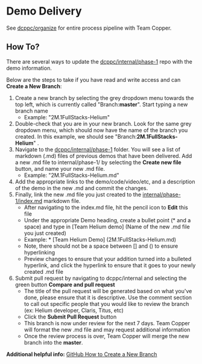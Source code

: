 # Demo Delivery 

See [dcppc/organize](https://github.com/dcppc/organize/blob/master/reporting/README.md) for entire process pipeline with Team Copper. 

## How To?
There are several ways to update the [dcppc/internal/phase-1](https://github.com/dcppc/internal/blob/master/phase-1/index.md)
repo with the demo information.

Below are the steps to take if you have read and write access and can **Create a New Branch**: 

1) Create a new branch by selecting the grey dropdown menu towards the top left, which is currently called "Branch:**master**". Start typing a new branch name
    - Example: "2M.1FullStacks-Helium"
2) Double-check that you are in your new branch. Look for the same grey dropdown menu, which should now have the name of the branch you created. In this example, we should see "Branch:**2M.1FullStacks-Helium**" . 
3) Navigate to the [dcppc/internal/phase-1](https://github.com/dcppc/internal/tree/helium_2M.1FS/phase-1) folder. You will see a list of markdown (.md) files of previous demos that have been delivered. Add a new .md file to internal/phase-1/ by selecting the **Create new file** button, and name your new .md file.
    - Example: "2M.1FullStacks-Helium.md"
4) Add the appropriate links to the demo/code/video/etc, and a description of the demo in the new .md  and commit the changes.
5) Finally, link the new .md file you just created to the [internal/phase-1/index.md](https://github.com/dcppc/internal/blob/master/phase-1/index.md) markdown file.
    - After navigating to the index.md file, hit the pencil icon to **Edit** this file
    - Under the appropriate Demo heading, create a bullet point (* and a space) and type in [Team Helium demo]
    (Name of the new .md file you just created)
    - Example: * [Team Helium Demo] (2M.1FullStacks-Helium.md) 
    - Note, there should not be a space between [] and () to ensure hyperlinking
    - Preview changes to ensure that your addition turned into a bulleted hyperlink, and click the hyperlink to ensure
    that it goes to your newly created .md file
6) Submit pull request by navigating to dcppc/internal and selecting the green button **Compare and pull request**
    - The title of the pull request will be generated based on what you've done, please ensure that it is descriptive.
    Use the comment section to call out specific people that you would like to review the branch (ex: Helium developer, Claris, Titus, etc)
    - Click the **Submit Pull Request** button 
    - This branch is now under review for the next 7 days. Team Copper will format the new .md file and may request additional information
    - Once the review process is over, Team Copper will merge the new branch into the **master**. 
    

**Additional helpful info:** 
[GitHub How to Create a New Branch](https://help.github.com/articles/creating-and-deleting-branches-within-your-repository/) 
